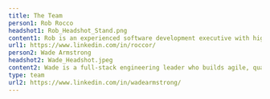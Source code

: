 ```yaml
---
title: The Team
person1: Rob Rocco
headshot1: Rob_Headshot_Stand.png
content1: Rob is an experienced software development executive with high volume enterprise software systems across various sectors including E! Entertainment, Comcast, AMC Networks, Rockwell Collins and The Capital Group. He has extensive experience managing highly skilled development teams with an emphasis on collaboration and accountability.  Throughout his career, Rob has successfully led teams through various projects and initiatives ranging from site launches to Agile SDLC transitions delivering business value with a focus on team and individual professional growth.
url1: https://www.linkedin.com/in/roccor/
person2: Wade Armstrong
headshot2: Wade_Headshot.jpeg
content2: Wade is a full-stack engineering leader who builds agile, quality-oriented teams. He has experience developing high-volume daily pageview cloud SaaS software and mission critical tools. He is also experienced with technologies across the stack — from Javascript on the client; to Javascript, PHP, and Go on the server; including CDNs like Cloudfront; and AWS and private clouds. Wade leads with empathy, building inclusive organizations and retaining high-value team members.
type: team
url2: https://www.linkedin.com/in/wadearmstrong/
---
```



